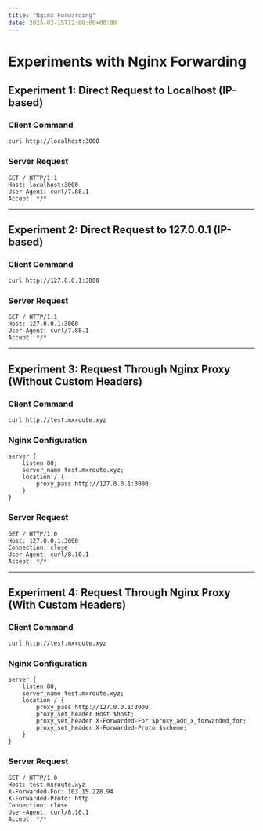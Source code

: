 ```yaml
---
title: "Nginx Forwarding"
date: 2025-02-15T12:00:00+00:00 
---
```


# Experiments with Nginx Forwarding

## Experiment 1: Direct Request to Localhost (IP-based)

### Client Command
```bash
curl http://localhost:3000
```

### Server Request
```
GET / HTTP/1.1
Host: localhost:3000
User-Agent: curl/7.88.1
Accept: */*
```

---

## Experiment 2: Direct Request to 127.0.0.1 (IP-based)

### Client Command
```bash
curl http://127.0.0.1:3000
```

### Server Request
```
GET / HTTP/1.1
Host: 127.0.0.1:3000
User-Agent: curl/7.88.1
Accept: */*
```

---

## Experiment 3: Request Through Nginx Proxy (Without Custom Headers)

### Client Command
```bash
curl http://test.mxroute.xyz
```

### Nginx Configuration
```nginx
server {
    listen 80;
    server_name test.mxroute.xyz;
    location / {
        proxy_pass http://127.0.0.1:3000;
    }
}
```

### Server Request
```
GET / HTTP/1.0
Host: 127.0.0.1:3000
Connection: close
User-Agent: curl/8.10.1
Accept: */*
```

---

## Experiment 4: Request Through Nginx Proxy (With Custom Headers)

### Client Command
```bash
curl http://test.mxroute.xyz
```

### Nginx Configuration
```nginx
server {
    listen 80;
    server_name test.mxroute.xyz;
    location / {
        proxy_pass http://127.0.0.1:3000;
        proxy_set_header Host $host;
        proxy_set_header X-Forwarded-For $proxy_add_x_forwarded_for;
        proxy_set_header X-Forwarded-Proto $scheme;
    }
}
```

### Server Request
```
GET / HTTP/1.0
Host: test.mxroute.xyz
X-Forwarded-For: 103.15.228.94
X-Forwarded-Proto: http
Connection: close
User-Agent: curl/8.10.1
Accept: */*
```

